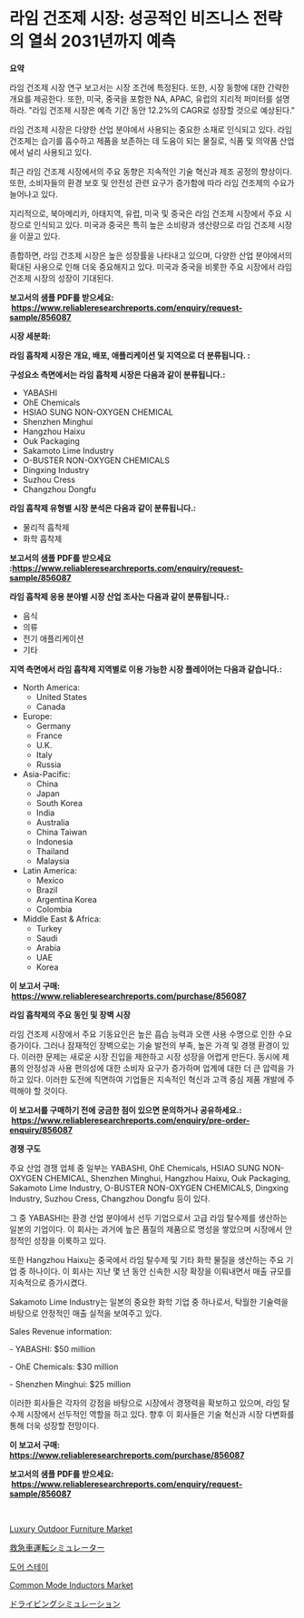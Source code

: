 <p><h1>라임 건조제 시장: 성공적인 비즈니스 전략의 열쇠 2031년까지 예측</h1></p><p><strong>요약</strong></p>
<p><p>라임 건조제 시장 연구 보고서는 시장 조건에 특정된다. 또한, 시장 동향에 대한 간략한 개요를 제공한다. 또한, 미국, 중국을 포함한 NA, APAC, 유럽의 지리적 퍼미터를 설명하라. "라임 건조제 시장은 예측 기간 동안 12.2%의 CAGR로 성장할 것으로 예상된다."</p><p>라임 건조제 시장은 다양한 산업 분야에서 사용되는 중요한 소재로 인식되고 있다. 라임 건조제는 습기를 흡수하고 제품을 보존하는 데 도움이 되는 물질로, 식품 및 의약품 산업에서 널리 사용되고 있다.</p><p>최근 라임 건조제 시장에서의 주요 동향은 지속적인 기술 혁신과 제조 공정의 향상이다. 또한, 소비자들의 환경 보호 및 안전성 관련 요구가 증가함에 따라 라임 건조제의 수요가 늘어나고 있다.</p><p>지리적으로, 북아메리카, 아태지역, 유럽, 미국 및 중국은 라임 건조제 시장에서 주요 시장으로 인식되고 있다. 미국과 중국은 특히 높은 소비량과 생산량으로 라임 건조제 시장을 이끌고 있다.</p><p>종합하면, 라임 건조제 시장은 높은 성장률을 나타내고 있으며, 다양한 산업 분야에서의 확대된 사용으로 인해 더욱 중요해지고 있다. 미국과 중국을 비롯한 주요 시장에서 라임 건조제 시장의 성장이 기대된다.</p></p>
<p><strong>보고서의 샘플 PDF를 받으세요: &nbsp;<a href="https://www.reliableresearchreports.com/enquiry/request-sample/856087">https://www.reliableresearchreports.com/enquiry/request-sample/856087</a></strong></p>
<p><strong>시장 세분화:</strong></p>
<p><strong> 라임 흡착제 시장은 개요, 배포, 애플리케이션 및 지역으로 더 분류됩니다. :</strong></p>
<p><strong>구성요소 측면에서는 라임 흡착제 시장은 다음과 같이 분류됩니다.:</strong></p>
<p><ul><li>YABASHI</li><li>OhE Chemicals</li><li>HSIAO SUNG NON-OXYGEN CHEMICAL</li><li>Shenzhen Minghui</li><li>Hangzhou Haixu</li><li>Ouk Packaging</li><li>Sakamoto Lime Industry</li><li>O-BUSTER NON-OXYGEN CHEMICALS</li><li>Dingxing Industry</li><li>Suzhou Cress</li><li>Changzhou Dongfu</li></ul></p>
<p><strong> 라임 흡착제 유형별 시장 분석은 다음과 같이 분류됩니다.:</strong></p>
<p><ul><li>물리적 흡착제</li><li>화학 흡착제</li></ul></p>
<p><strong>보고서의 샘플 PDF를 받으세요 :<a href="https://www.reliableresearchreports.com/enquiry/request-sample/856087">https://www.reliableresearchreports.com/enquiry/request-sample/856087</a></strong></p>
<p><strong> 라임 흡착제 응용 분야별 시장 산업 조사는 다음과 같이 분류됩니다.:</strong></p>
<p><ul><li>음식</li><li>의류</li><li>전기 애플리케이션</li><li>기타</li></ul></p>
<p><strong>지역 측면에서 라임 흡착제 지역별로 이용 가능한 시장 플레이어는 다음과 같습니다.:</strong></p>
<p><ul>
    <li>
        North America:
        <ul>
            <li>United States</li>
            <li>Canada</li>
        </ul>
    </li>
    <li>
        Europe:
        <ul>
            <li>Germany</li>
            <li>France</li>
            <li>U.K.</li>
            <li>Italy</li>
            <li>Russia</li>
        </ul>
    </li>
    <li>
        Asia-Pacific:
        <ul>
            <li>China</li>
            <li>Japan</li>
            <li>South Korea</li>
            <li>India</li>
            <li>Australia</li>
            <li>China Taiwan</li>
            <li>Indonesia</li>
            <li>Thailand</li>
            <li>Malaysia</li>
        </ul>
    </li>
    <li>
        Latin America:
        <ul>
            <li>Mexico</li>
            <li>Brazil</li>
            <li>Argentina Korea</li>
            <li>Colombia</li>
        </ul>
    </li>
    <li>
        Middle East & Africa:
        <ul>
            <li>Turkey</li>
            <li>Saudi</li>
            <li>Arabia</li>
            <li>UAE</li>
            <li>Korea</li>
        </ul>
    </li>
    </ul></p>
<p><strong>이 보고서 구매: &nbsp;<a href="https://www.reliableresearchreports.com/purchase/856087">https://www.reliableresearchreports.com/purchase/856087</a></strong></p>
<p><strong>라임 흡착제의 주요 동인 및 장벽 시장</strong></p>
<p><p>라임 건조제 시장에서 주요 기동요인은 높은 흡습 능력과 오랜 사용 수명으로 인한 수요 증가이다. 그러나 잠재적인 장벽으로는 기술 발전의 부족, 높은 가격 및 경쟁 환경이 있다. 이러한 문제는 새로운 시장 진입을 제한하고 시장 성장을 어렵게 만든다. 동시에 제품의 안정성과 사용 편의성에 대한 소비자 요구가 증가하며 업계에 대한 더 큰 압력을 가하고 있다. 이러한 도전에 직면하여 기업들은 지속적인 혁신과 고객 중심 제품 개발에 주력해야 할 것이다.</p></p>
<p><strong>이 보고서를 구매하기 전에 궁금한 점이 있으면 문의하거나 공유하세요.: &nbsp;<a href="https://www.reliableresearchreports.com/enquiry/pre-order-enquiry/856087">https://www.reliableresearchreports.com/enquiry/pre-order-enquiry/856087</a></strong></p>
<p><strong>경쟁 구도</strong></p>
<p><p>주요 산업 경쟁 업체 중 일부는 YABASHI, OhE Chemicals, HSIAO SUNG NON-OXYGEN CHEMICAL, Shenzhen Minghui, Hangzhou Haixu, Ouk Packaging, Sakamoto Lime Industry, O-BUSTER NON-OXYGEN CHEMICALS, Dingxing Industry, Suzhou Cress, Changzhou Dongfu 등이 있다.</p><p>그 중 YABASHI는 환경 산업 분야에서 선두 기업으로서 고급 라임 탈수제를 생산하는 일본의 기업이다. 이 회사는 과거에 높은 품질의 제품으로 명성을 쌓았으며 시장에서 안정적인 성장을 이룩하고 있다. </p><p>또한 Hangzhou Haixu는 중국에서 라임 탈수제 및 기타 화학 물질을 생산하는 주요 기업 중 하나이다. 이 회사는 지난 몇 년 동안 신속한 시장 확장을 이뤄내면서 매출 규모를 지속적으로 증가시켰다.</p><p>Sakamoto Lime Industry는 일본의 중요한 화학 기업 중 하나로서, 탁월한 기술력을 바탕으로 안정적인 매출 실적을 보여주고 있다. </p><p>Sales Revenue information:</p><p>- YABASHI: $50 million</p><p>- OhE Chemicals: $30 million</p><p>- Shenzhen Minghui: $25 million</p><p>이러한 회사들은 각자의 강점을 바탕으로 시장에서 경쟁력을 확보하고 있으며, 라임 탈수제 시장에서 선두적인 역할을 하고 있다. 향후 이 회사들은 기술 혁신과 시장 다변화를 통해 더욱 성장할 전망이다.</p></p>
<p><strong>이 보고서 구매: &nbsp; <a href="https://www.reliableresearchreports.com/purchase/856087">https://www.reliableresearchreports.com/purchase/856087</a></strong></p>
<p><strong>보고서의 샘플 PDF를 받으세요: &nbsp;<a href="https://www.reliableresearchreports.com/enquiry/request-sample/856087">https://www.reliableresearchreports.com/enquiry/request-sample/856087</a></strong><strong></strong></p>
<p>&nbsp;</p>
<p><p><a href="https://github.com/pizolina/Market-Research-Report-List-3/blob/main/luxury-outdoor-furniture-market.md">Luxury Outdoor Furniture Market</a></p><p><a href="https://github.com/EthanMorar2011/Market-Research-Report-List-1/blob/main/36164719724.md">救急車運転シミュレーター</a></p><p><a href="https://github.com/WilburKihn5676/Market-Research-Report-List-1/blob/main/94476059045.md">도어 스테이</a></p><p><a href="https://github.com/tamvrosiya/Market-Research-Report-List-3/blob/main/common-mode-inductors-market.md">Common Mode Inductors Market</a></p><p><a href="https://github.com/dzy793153605/Market-Research-Report-List-1/blob/main/85075009723.md">ドライビングシミュレーション</a></p></p>